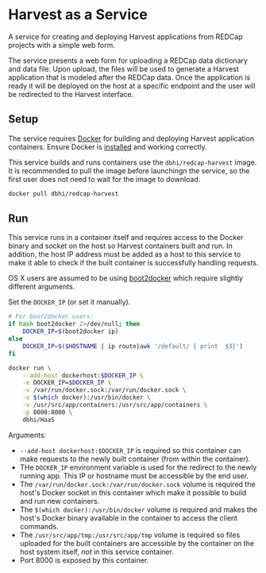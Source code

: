 # Harvest as a Service

A service for creating and deploying Harvest applications from REDCap projects with a simple web form.

The service presents a web form for uploading a REDCap data dictionary and data file. Upon upload, the files will be used to generate a Harvest application that is modeled after the REDCap data. Once the application is ready it will be deployed on the host at a specific endpoint and the user will be redirected to the Harvest interface.

## Setup

The service requires [Docker](http://docs.docker.com) for building and deploying Harvest application containers. Ensure Docker is [installed](http://docs.docker.com/installation/) and working correctly.


This service builds and runs containers use the `dbhi/redcap-harvest` image. It is recommended to pull the image before launchingn the service, so the first user does not need to wait for the image to download.

```bash
docker pull dbhi/redcap-harvest
```

## Run

This service runs in a container itself and requires access to the Docker binary and socket on the host so Harvest containers built and run. In addition, the host IP address must be added as a host to this service to make it able to check if the built container is successfully handling requests.

OS X users are assumed to be using [boot2docker](https://docs.docker.com/installation/mac/) which require slightly different arguments.

Set the `DOCKER_IP` (or set it manually).

```bash
# For boot2docker users:
if hash boot2docker 2>/dev/null; then
    DOCKER_IP=$(boot2docker ip)
else
    DOCKER_IP=$($HOSTNAME | ip route|awk '/default/ { print  $3}')
fi
```

```bash
docker run \
    --add-host dockerhost:$DOCKER_IP \
    -e DOCKER_IP=$DOCKER_IP \
    -v /var/run/docker.sock:/var/run/docker.sock \
    -v $(which docker):/usr/bin/docker \
    -v /usr/src/app/containers:/usr/src/app/containers \
    -p 8000:8000 \
    dbhi/HaaS
```

Arguments:

- `--add-host dockerhost:$DOCKER_IP` is required so this container can make requests to the newly built container (from within the container).
- THe `DOCKER_IP` environment variable is used for the redirect to the newly running app. This IP or hostname must be accessible by the end user.
- The `/var/run/docker.sock:/var/run/docker.sock` volume is required the host's Docker socket in this container which make it possible to build and run new containers.
- The `$(which docker):/usr/bin/docker` volume is required and makes the host's Docker binary available in the container to access the client commands.
- The `/usr/src/app/tmp:/usr/src/app/tmp` volume is required so files uploaded for the built containers are accessible by the container on the host system itself, *not* in this service container.
- Port 8000 is exposed by this container.
